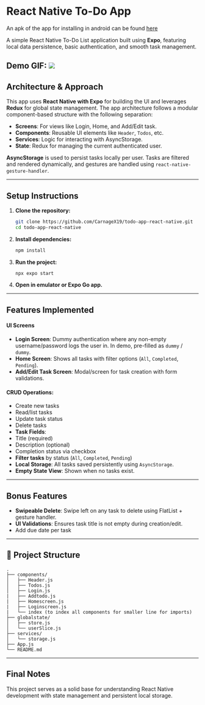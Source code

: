 # React Native To-Do App

An apk of the app for installing in android can be found [here](https://expo.dev/accounts/aritrakdgg/projects/todo-app/builds/33039d78-deba-4992-a516-0d1d8a0f5db8)

A simple React Native To-Do List application built using **Expo**, featuring local data persistence, basic authentication, and smooth task management.


Demo GIF:
<img src="demo.gif">
---

## Architecture & Approach

This app uses **React Native with Expo** for building the UI and leverages **Redux** for global state management. The app architecture follows a modular component-based structure with the following separation:

- **Screens**: For views like Login, Home, and Add/Edit task.
- **Components**: Reusable UI elements like `Header`, `Todos`, etc.
- **Services**: Logic for interacting with AsyncStorage.
- **State**: Redux for managing the current authenticated user.

**AsyncStorage** is used to persist tasks locally per user. Tasks are filtered and rendered dynamically, and gestures are handled using `react-native-gesture-handler`.

---

## Setup Instructions

1. **Clone the repository:**
   ```bash
   git clone https://github.com/CarnageX19/todo-app-react-native.git
   cd todo-app-react-native
   ```

2. **Install dependencies:**
   ```bash
   npm install
   ```

3. **Run the project:**
   ```bash
   npx expo start
   ```

4. **Open in emulator or Expo Go app.**

---

## Features Implemented


#### UI Screens
-  **Login Screen**: Dummy authentication where any non-empty username/password logs the user in. In demo, pre-filled as `dummy` / `dummy`.
-  **Home Screen**: Shows all tasks with filter options (`All`, `Completed`, `Pending`).
-  **Add/Edit Task Screen**: Modal/screen for task creation with form validations.

#### **CRUD Operations**:
  - Create new tasks
  - Read/list tasks
  - Update task status
  - Delete tasks
-  **Task Fields**:
  - Title (required)
  - Description (optional)
  - Completion status via checkbox
-  **Filter tasks** by status (`All`, `Completed`, `Pending`)
-  **Local Storage**: All tasks saved persistently using `AsyncStorage`.
-  **Empty State View**: Shown when no tasks exist.

---

## Bonus Features

-  **Swipeable Delete**: Swipe left on any task to delete using FlatList + gesture handler.
-  **UI Validations**: Ensures task title is not empty during creation/edit.
-  Add due date per task 

---

## 📁 Project Structure

```
.
├── components/
│   ├── Header.js
│   ├── Todos.js
│   ├── Login.js
|   ├── Addtodo.js
|   ├── Homescreen.js
|   ├── Loginscreen.js
|   └── index (to index all components for smaller line for imports)
├── globalstate/
│   ├── store.js
│   └── userSlice.js
├── services/
│   └── storage.js
├── App.js
└── README.md
```

---

## Final Notes

This project serves as a solid base for understanding React Native development with state management and persistent local storage.

